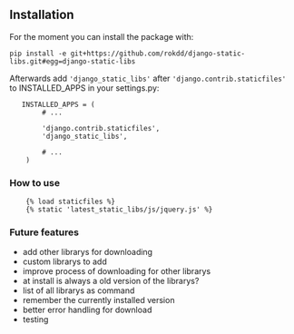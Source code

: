 ## Installation

For the moment you can install the package with:

```
pip install -e git+https://github.com/rokdd/django-static-libs.git#egg=django-static-libs
```

Afterwards add ``'django_static_libs'`` after ``'django.contrib.staticfiles'`` to INSTALLED_APPS in
your settings.py:
```
   INSTALLED_APPS = (
        # ...

        'django.contrib.staticfiles',
        'django_static_libs',

        # ...
    )
```


### How to use

```
    {% load staticfiles %}
    {% static 'latest_static_libs/js/jquery.js' %}
```

### Future features

* add other librarys for downloading
* custom librarys to add
* improve process of downloading for other librarys
* at install is always a old version of the librarys?
* list of all librarys as command
* remember the currently installed version
* better error handling for download
* testing
